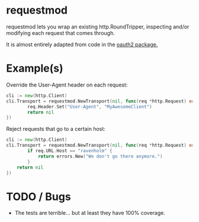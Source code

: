 # requestmod

requestmod lets you wrap an existing http.RoundTripper, inspecting and/or
modifying each request that comes through.

It is almost entirely adapted from code in the [oauth2 package.](https://golang.org/x/oauth2)

# Example(s)

Override the User-Agent header on each request:

```go
cli := new(http.Client)
cli.Transport = requestmod.NewTransport(nil, func(req *http.Request) error {
		req.Header.Set("User-Agent", "MyAwesomeClient")
		return nil
})
```


Reject requests that go to a certain host:

```go
cli := new(http.Client)
cli.Transport = requestmod.NewTransport(nil, func(req *http.Request) error {
		if req.URL.Host == "ravenholm" {
			return errors.New("We don't go there anymore.")
		}
	return nil
})
```


# TODO / Bugs

- The tests are terrible... but at least they have 100% coverage.
